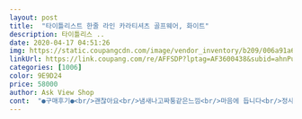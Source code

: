 ```yaml
---
layout: post 
title:  "타이틀리스트 한줄 라인 카라티셔츠 골프웨어, 화이트" 
description: 타이틀리스 ..
date: 2020-04-17 04:51:26 
img: https://static.coupangcdn.com/image/vendor_inventory/b209/006a91a6b1ac12379b2a487341060e94e2bf90b79c966ebfd10271c9a9e3.jpg 
linkUrl: https://link.coupang.com/re/AFFSDP?lptag=AF3600438&subid=ahnPublicAsk&pageKey=1384948521&itemId=2419795916&vendorItemId=70413971005&traceid=V0-113-8e5e0055255fe464 
categories: [1006] 
color: 9E9D24 
price: 58000 
author: Ask View Shop 
cont:  "●구매후기●<br/>괜찮아요<br/>냄새나고짜퉁같은느낌<br/>마음에 듭니다<br/>정사이즈에 원단좋고<br/>" 
---
```

